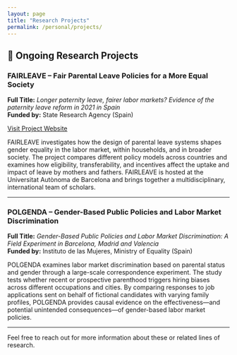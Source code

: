 ```yaml
---
layout: page
title: "Research Projects"
permalink: /personal/projects/
---
```


## 🧪 Ongoing Research Projects

### **FAIRLEAVE – Fair Parental Leave Policies for a More Equal Society**

**Full Title:** *Longer paternity leave, fairer labor markets? Evidence of the paternity leave reform in 2021 in Spain*  
**Funded by:** State Research Agency (Spain)

[Visit Project Website](https://webs.uab.cat/fairleave/)

FAIRLEAVE investigates how the design of parental leave systems shapes gender equality in the labor market, within households, and in broader society. The project compares different policy models across countries and examines how eligibility, transferability, and incentives affect the uptake and impact of leave by mothers and fathers. FAIRLEAVE is hosted at the Universitat Autònoma de Barcelona and brings together a multidisciplinary, international team of scholars.

---

### **POLGENDA – Gender-Based Public Policies and Labor Market Discrimination**

**Full Title:** *Gender-Based Public Policies and Labor Market Discrimination: A Field Experiment in Barcelona, Madrid and Valencia*  
**Funded by:** Instituto de las Mujeres, Ministry of Equality (Spain)

POLGENDA examines labor market discrimination based on parental status and gender through a large-scale correspondence experiment. The study tests whether recent or prospective parenthood triggers hiring biases across different occupations and cities. By comparing responses to job applications sent on behalf of fictional candidates with varying family profiles, POLGENDA provides causal evidence on the effectiveness—and potential unintended consequences—of gender-based labor market policies.

---

Feel free to reach out for more information about these or related lines of research.
